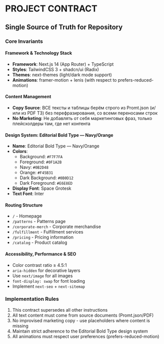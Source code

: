 # PROJECT CONTRACT
## Single Source of Truth for Repository

### Core Invariants

#### Framework & Technology Stack
- **Framework**: Next.js 14 (App Router) + TypeScript
- **Styles**: TailwindCSS 3 + shadcn/ui (Radix)
- **Themes**: next-themes (light/dark mode support)
- **Animations**: framer-motion + lenis (with respect to prefers-reduced-motion)

#### Content Management
- **Copy Source**: ВСЕ тексты и таблицы берём строго из Promt.json (и/или из PDF ТЗ) без перефразирования, со всеми переносами строк
- **No Marketing**: Не добавлять от себя маркетинговых фраз, только плейсхолдеры там, где нет контента

#### Design System: Editorial Bold Type — Navy/Orange
- **Name**: Editorial Bold Type — Navy/Orange
- **Colors**:
  - Background: `#F7F7FA`
  - Foreground: `#0F1A2B`
  - Navy: `#0B2D48`
  - Orange: `#F45B31`
  - Dark Background: `#0B0D12`
  - Dark Foreground: `#E6E8ED`
- **Display Font**: Space Grotesk
- **Text Font**: Inter

#### Routing Structure
- `/` - Homepage
- `/patterns` - Patterns page
- `/corporate-merch` - Corporate merchandise
- `/fulfillment` - Fulfillment services
- `/pricing` - Pricing information
- `/catalog` - Product catalog

#### Accessibility, Performance & SEO
- Color contrast ratio ≥ 4.5:1
- `aria-hidden` for decorative layers
- Use `next/image` for all images
- `font-display: swap` for font loading
- Implement `next-seo` + `next-sitemap`

### Implementation Rules
1. This contract supersedes all other instructions
2. All text content must come from source documents (Promt.json/PDF)
3. No improvised marketing copy - use placeholders where content is missing
4. Maintain strict adherence to the Editorial Bold Type design system
5. All animations must respect user preferences (prefers-reduced-motion)